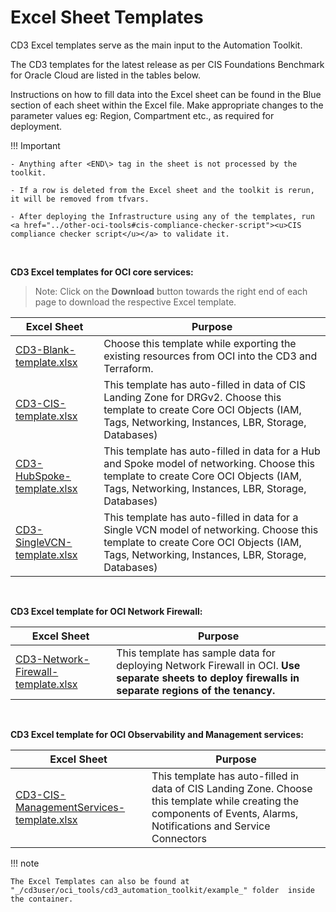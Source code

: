 # **Excel Sheet Templates**

CD3 Excel templates serve as the main input to the Automation Toolkit. 

The CD3 templates for the latest release as per CIS Foundations Benchmark for Oracle Cloud are listed in the tables below.

Instructions on how to fill data into the Excel sheet can be found in the Blue section of each sheet within the Excel file. Make appropriate changes to the parameter values eg: Region, Compartment etc., as required for deployment.


!!! Important

    - Anything after <END\> tag in the sheet is not processed by the toolkit. 
    
    - If a row is deleted from the Excel sheet and the toolkit is rerun, it will be removed from tfvars.
    
    - After deploying the Infrastructure using any of the templates, run <a href="../other-oci-tools#cis-compliance-checker-script"><u>CIS compliance checker script</u></a> to validate it.

<br>

**CD3 Excel templates for OCI core services:**

>Note: Click on the **Download** button towards the right end of each page to download the respective Excel template.

|Excel Sheet  | Purpose                                                                                                                    | 
|-----------|----------------------------------------------------------------------------------------------------------------------------|
| [CD3-Blank-template.xlsx](https://github.com/oracle-devrel/cd3-automation-toolkit/blob/main/cd3_automation_toolkit/example/CD3-Blank-template.xlsx)   | 	Choose this template while exporting the existing resources from OCI into the CD3 and Terraform.| 
| [CD3-CIS-template.xlsx](https://github.com/oracle-devrel/cd3-automation-toolkit/blob/main/cd3_automation_toolkit/example/CD3-CIS-template.xlsx)      | This template has auto-filled in data of CIS Landing Zone for DRGv2. Choose this template to create Core OCI Objects (IAM, Tags, Networking, Instances, LBR, Storage, Databases) |
|[CD3-HubSpoke-template.xlsx](https://github.com/oracle-devrel/cd3-automation-toolkit/blob/main/cd3_automation_toolkit/example/CD3-HubSpoke-template.xlsx)        | This template has auto-filled in data for a Hub and Spoke model of networking. Choose this template to create Core OCI Objects (IAM, Tags, Networking, Instances, LBR, Storage, Databases)|
|[CD3-SingleVCN-template.xlsx](https://github.com/oracle-devrel/cd3-automation-toolkit/blob/main/cd3_automation_toolkit/example/CD3-SingleVCN-template.xlsx)      | This template has auto-filled in data for a Single VCN model of networking. Choose this template to create Core OCI Objects (IAM, Tags, Networking, Instances, LBR, Storage, Databases)|


<br>

**CD3 Excel template for OCI Network Firewall:**


|Excel Sheet  | Purpose                                                                                                                    | 
|-----------|----------------------------------------------------------------------------------------------------------------------------|
| [CD3-Network-Firewall-template.xlsx](https://github.com/oracle-devrel/cd3-automation-toolkit/blob/main/cd3_automation_toolkit/example/CD3-Firewall-template.xlsx)   | 	This template has sample data for deploying Network Firewall in OCI. **Use separate sheets to deploy firewalls in separate regions of the tenancy.** | 


<br>

**CD3 Excel template for OCI Observability and Management services:**


|Excel Sheet| Purpose                                                                                                                    | 
|-----------|----------------------------------------------------------------------------------------------------------------------------|
|[CD3-CIS-ManagementServices-template.xlsx](https://github.com/oracle-devrel/cd3-automation-toolkit/blob/main/cd3_automation_toolkit/example/CD3-CIS-ManagementServices-template.xlsx) | This template has auto-filled in data of CIS Landing Zone. Choose this template while creating the components of Events, Alarms, Notifications and Service Connectors|


!!! note 

    The Excel Templates can also be found at "_/cd3user/oci_tools/cd3_automation_toolkit/example_" folder  inside the container.

